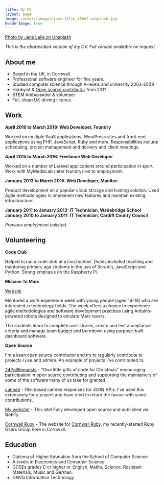 ```yaml
---
title: My CV
layout: page
image: /assets/images/jens-lelie-15662-unsplash.jpg
headerImage: true
---
```


[Photo by Jens Lelie on Unsplash](https://unsplash.com/photos/u0vgcIOQG08)

*This is the abbreviated version of my CV. Full version available on request*

## About me

* Based in the UK, in Cornwall.
* Professional software engineer for five years.
* Studied computer science through A-levels and university 2003-2009
* Hobbyist &amp; [Open source contributor](https://github.com/wadtech) from 2011
* STEM Ambassador & volunteer
* Full, clean UK driving licence.

## Work

**April 2016 to March 2018: Web Developer, Foundry**

Worked on multiple SaaS applications, WordPress sites and front-end applications using PHP, JavaScript, Ruby and more. Responsibilities include scheduling, project management and delivery and client meetings.

**April 2015 to March 2016: Freelance Web Developer**

Worked on a number of Laravel applications around participation in sport. Work with MyMediaLab (later foundry) led to employment.

**January 2013 to March 2015: Web Developer, MacAce**

Product development on a popular cloud storage and hosting solution. Used Agile methodologies to implement new features and maintain existing infrastructure.

**January 2011 to January 2013: IT Technician, Wadebridge School  
January 2010 to January 2011: IT Technician, Cardiff County Council**

*Previous employment unlisted.*

## Volunteering

**Code Club**

Helped to run a code club at a local school. Duties included teaching and mentoring primary age students in the use of Scratch, JavaScript and Python. Strong emphasis on the Raspberry Pi.

**Mission To Mars**

[Website](https://www.softwarecornwall.org/mission-to-mars/)

Mentored a work experience week with young people (aged 14-18) who are interested in technology fields. The week offers a chance to experience agile methodologies and software development practices using Arduino-powered robots designed to emulate Mars rovers.

The students learn to complete user stories, create and test acceptance criteria and manage team budget and burndown using purpose-built dashboard software.

**Open Source**

I'm a keen open source contributor and try to regularly contribute to projects I use and admire. An example of projects I've contributed to:

[24PullRequests](https://24pullrequests.com) - "Give little gifts of code for Christmas" encouraging participation in open source contributing and supporting the maintainers of some of the software many of us take for granted.

[canned](https://github.com/sideshowcoder/canned) - File-based canned responses for JSON APIs. I've used this extensively for a project and have tried to return the favour with some contributions.

[My website!](https://github.com/wadtech/petermellett.co.uk) - This site! Fully developed open source and published via Netlify.

[Cornwall Ruby](https://github.com/wadtech/cornwall-rug) - The website for [Cornwall Ruby](https://cornwallruby.co.uk), my recently-started Ruby Users Group here in Cornwall.

## Education

* Diploma of Higher Education from the School of Computer Science
* A-levels in Electronics and Computer Science
* GCSEs grades C or higher in: English, Maths, Science, Resistant Materials, Music and German.
* GNVQ Information Technology
